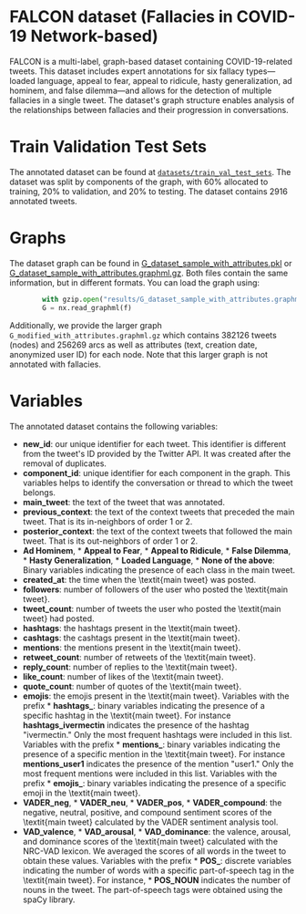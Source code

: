 # FALCON dataset (Fallacies in COVID-19 Network-based)

FALCON is a multi-label, graph-based dataset containing COVID-19-related tweets.
This dataset includes expert annotations for six fallacy types—loaded language, appeal to fear, appeal to ridicule, hasty generalization, ad hominem, and false dilemma—and allows for the detection of multiple fallacies in a single tweet.
The dataset's graph structure enables analysis of the relationships between fallacies and their progression in conversations.


# Train Validation Test Sets

The annotated dataset can be found at [```datasets/train_val_test_sets```](https://github.com/m-chaves/falcon-fallacy-classification/tree/master/datasets/train_val_test_sets).
The dataset was split by components of the graph, with 60% allocated to training, 20% to validation, and 20% to testing.
The dataset contains 2916 annotated tweets.

# Graphs

The dataset graph can be found in [G_dataset_sample_with_attributes.pkl](https://github.com/m-chaves/falcon-fallacy-classification/blob/master/results/G_dataset_sample_with_attributes.pkl) or [G_dataset_sample_with_attributes.graphml.gz](https://github.com/m-chaves/falcon-fallacy-classification/blob/master/results/G_dataset_sample_with_attributes.graphml.gz).
Both files contain the same information, but in different formats.
You can load the graph using:
```python
        with gzip.open("results/G_dataset_sample_with_attributes.graphml.gz", "rb") as f:
        G = nx.read_graphml(f)
```

Additionally, we provide the larger graph ```G_modified_with_attributes.graphml.gz``` which contains 382126 tweets (nodes) and 256269 arcs as well as attributes (text, creation date, anonymized user ID) for each node.
Note that this larger graph is not annotated with fallacies.


# Variables

The annotated dataset contains the following variables:

* **new\_id**: our unique identifier for each tweet. This identifier is different from the tweet's ID provided by the Twitter API. It was created after the removal of duplicates.
* **component\_id**: unique identifier for each component in the graph. This variables helps to identify the conversation or thread to which the tweet belongs.
* **main\_tweet**: the text of the tweet that was annotated.
* **previous\_context**: the text of the context tweets that preceded the main tweet. That is its in-neighbors of order 1 or 2.
* **posterior\_context**: the text of the context tweets that followed the main tweet. That is its out-neighbors of order 1 or 2.
* **Ad Hominem**, * **Appeal to Fear**, * **Appeal to Ridicule**, * **False Dilemma**, * **Hasty Generalization**, * **Loaded Language**, * **None of the above**: Binary variables indicating the presence of each class in the main tweet.
* **created\_at**: the time when the \textit{main tweet} was posted.
* **followers**: number of followers of the user who posted the \textit{main tweet}.
* **tweet\_count**: number of tweets the user who posted the \textit{main tweet} had posted.
* **hashtags**: the hashtags present in the \textit{main tweet}.
* **cashtags**: the cashtags present in the \textit{main tweet}.
* **mentions**: the mentions present in the \textit{main tweet}.
* **retweet\_count**: number of retweets of the \textit{main tweet}.
* **reply\_count**: number of replies to the \textit{main tweet}.
* **like\_count**: number of likes of the \textit{main tweet}.
* **quote\_count**: number of quotes of the \textit{main tweet}.
* **emojis**: the emojis present in the \textit{main tweet}.
Variables with the prefix * **hashtags\_**: binary variables indicating the presence of a specific hashtag in the \textit{main tweet}. For instance **hashtags_ivermectin** indicates the presence of the hashtag "ivermectin." Only the most frequent hashtags were included in this list.
Variables with the prefix * **mentions\_**: binary variables indicating the presence of a specific mention in the \textit{main tweet}. For instance **mentions_user1** indicates the presence of the mention "user1." Only the most frequent mentions were included in this list.
Variables with the prefix * **emojis\_**: binary variables indicating the presence of a specific emoji in the \textit{main tweet}.
* **VADER\_neg**, * **VADER\_neu**, * **VADER\_pos**, * **VADER\_compound**: the negative, neutral, positive, and compound sentiment scores of the \textit{main tweet} calculated by the VADER sentiment analysis tool.
* **VAD\_valence**, * **VAD\_arousal**, * **VAD\_dominance**: the valence, arousal, and dominance scores of the \textit{main tweet} calculated with the NRC-VAD lexicon. We averaged the scores of all words in the tweet to obtain these values.
Variables with the prefix * **POS\_**: discrete variables indicating the number of words with a specific part-of-speech tag in the \textit{main tweet}. For instance, * **POS\_NOUN** indicates the number of nouns in the tweet. The part-of-speech tags were obtained using the spaCy library.
